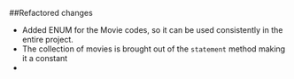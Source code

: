 ##Refactored changes

- Added ENUM for the Movie codes, so it can be used consistently in the entire project.
- The collection of movies is brought out of the `statement` method making it a constant
- 
